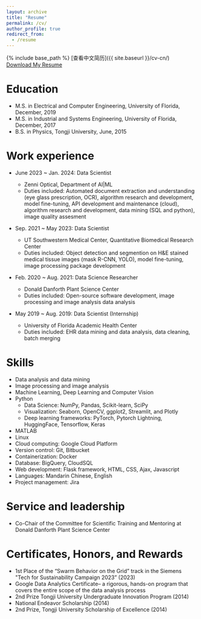 ```yaml
---
layout: archive
title: "Resume"
permalink: /cv/
author_profile: true
redirect_from:
  - /resume
---
```


{% include base_path %}
[查看中文简历]({{ site.baseurl }}/cv-cn/)  
[Download My Resume](/files/HudanyunSheng_CV.pdf)

Education
======
* M.S. in Electrical and Computer Engineering, University of Florida, December, 2019
* M.S. in Industrial and Systems Engineering, University of Florida, December, 2017
* B.S. in Physics, Tongji University, June, 2015

Work experience
======
* June 2023 ~ Jan. 2024: Data Scientist
  * Zenni Optical, Department of AI\|ML
  * Duties included: Automated document extraction and understanding (eye glass prescription, OCR), algorithm research and development, model fine-tuning, API development and maintenance (cloud), algorithm research and development, data mining (SQL and python), image quality assesment

* Sep. 2021 ~ May 2023: Data Scientist
  * UT Southwestern Medical Center, Quantitative Biomedical Research Center
  * Duties included: Object detection and segmention on H&E stained medical tissue images (mask R-CNN, YOLO), model fine-tuning, image processing package development

* Feb. 2020 ~ Aug. 2021: Data Science Researcher
  * Donald Danforth Plant Science Center
  * Duties included: Open-source software development, image processing and image analysis data analysis

* May 2019 ~ Aug. 2019: Data Scientist (Internship)
  * University of Florida Academic Health Center
  * Duties included: EHR data mining and data analysis, data cleaning, batch merging

Skills
======
* Data analysis and data mining
* Image processing and image analysis
* Machine Learning, Deep Learning and Computer Vision
* Python
  * Data Science: NumPy, Pandas, Scikit-learn, SciPy
  * Visualization: Seaborn, OpenCV, ggplot2, Streamlit, and Plotly
  * Deep learning frameworks: PyTorch, Pytorch Lightning, HuggingFace, Tensorflow, Keras
* MATLAB
* Linux
* Cloud computing: Google Cloud Platform
* Version control: Git, Bitbucket
* Containerization: Docker
* Database: BigQuery, CloudSQL
* Web development: Flask framework, HTML, CSS, Ajax, Javascript
* Languages: Mandarin Chinese, English
* Project management: Jira

<!-- Publications
======
  <ul>{% for post in site.publications reversed %}
    {% include archive-single-cv.html %}
  {% endfor %}</ul> -->
  
Service and leadership
======
* Co-Chair of the Committee for Scientific Training and Mentoring at Donald Danforth Plant Science Center

Certificates, Honors, and Rewards 
======
* 1st Place of the “Swarm Behavior on the Grid” track in the Siemens "Tech for Sustainability Campaign 2023” (2023)
* Google Data Analytics Certificate– a rigorous, hands-on program that covers the entire scope of the data analysis process
* 2nd Prize Tongji University Undergraduate Innovation Program (2014)
* National Endeavor Scholarship (2014)
* 2nd Prize, Tongji University Scholarship of Excellence (2014)